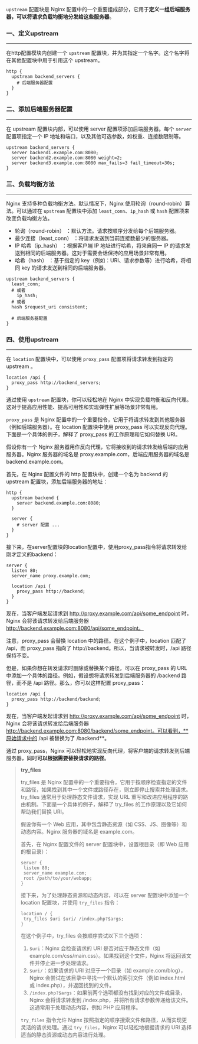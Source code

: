 `upstream` 配置块是 Nginx 配置中的一个重要组成部分，它用于**定义一组后端服务器，可以将请求负载均衡地分发给这些服务器**。



### 一、定义upstream

---

在http配置模块内创建一个 `upstream` 配置块，并为其指定一个名字。这个名字将在其他配置块中用于引用这个 upstream。

```nginx
http {
  upstream backend_servers {
    # 后端服务器配置
  }
}
```



### 二、添加后端服务器配置

---

在 upstream 配置块内部，可以使用 server 配置项添加后端服务器。每个 `server` 配置项指定一个 IP 地址和端口，以及其他可选参数，如权重、连接数限制等。

```nginx
upstream backend_servers {
  server backend1.example.com:8080;
  server backend2.example.com:8080 weight=2;
  server backend3.example.com:8080 max_fails=3 fail_timeout=30s;
}
```



### 三、负载均衡方法

---

Nginx 支持多种负载均衡方法。默认情况下，Nginx 使用轮询（round-robin）算法。可以通过在 `upstream` 配置块中添加 `least_conn`、`ip_hash` 或 `hash` 配置项来改变负载均衡方法。

- 轮询（round-robin） ：默认方法。请求按顺序分发给每个后端服务器。
- 最少连接（least_conn） ：将请求发送到当前连接数最少的服务器。
- IP 哈希（ip_hash） ：根据客户端 IP 地址进行哈希，将来自同一 IP 的请求发送到相同的后端服务器。这对于需要会话保持的应用场景非常有用。
- 哈希（hash） ：基于指定的 key（例如：URI、请求参数等）进行哈希，将相同 key 的请求发送到相同的后端服务器。

```nginx
upstream backend_servers {
  least_conn;
  # 或者
 	ip_hash;
  # 或者
  hash $request_uri consistent;

  # 后端服务器配置
}
```



### 四、使用upstream

---

在 `location` 配置块中，可以使用 `proxy_pass` 配置项将请求转发到指定的 upstream 。

```nginx
location /api {
  proxy_pass http://backend_servers;
}
```

通过使用 `upstream` 配置块，你可以轻松地在 Nginx 中实现负载均衡和反向代理。这对于提高应用性能、提高可用性和实现弹性扩展等场景非常有用。

`proxy_pass` 是 Nginx 配置中的一个重要指令，它用于将请求转发到其他服务器（例如后端服务器）。在 location 配置块中使用 proxy_pass 可以实现反向代理。下面是一个具体的例子，解释了 proxy_pass 的工作原理和它如何替换 URI。

假设你有一个 Nginx 服务器用作反向代理，它将接收到的请求转发给后端的应用服务器。Nginx 服务器的域名是 proxy.example.com，后端应用服务器的域名是 backend.example.com。

首先，在 Nginx 配置文件的 http 配置块中，创建一个名为 backend 的 upstream 配置块，添加后端服务器的地址：

```nginx
http {
  upstream backend {
    server backend.example.com:8080;
  }

  server {
    # server 配置 ...
  }
}
```

接下来，在server配置块的location配置中，使用proxy_pass指令将请求转发给刚才定义的backend：

```nginx
server {
  listen 80;
  server_name proxy.example.com;

  location /api {
    proxy_pass http://backend;
  }
}
```

现在，当客户端发起请求到 http://proxy.example.com/api/some_endpoint 时，Nginx 会将该请求转发给后端服务器 http://backend.example.com:8080/api/some_endpoint。

注意，proxy_pass 会替换 location 中的路径。在这个例子中，location 匹配了 /api，而 proxy_pass 指向了 http://backend。所以，当请求被转发时，/api 路径保持不变。

但是，如果你想在转发请求时删除或替换某个路径，可以在 proxy_pass 的 URL 中添加一个具体的路径。例如，假设想将请求转发到后端服务器的 /backend 路径，而不是 /api 路径。那么，你可以这样配置 proxy_pass：

```nginx
location /api {
  proxy_pass http://backend/backend;
}
```

现在，当客户端发起请求到 http://proxy.example.com/api/some_endpoint 时，Nginx 会将该请求转发给后端服务器 http://backend.example.com:8080/backend/some_endpoint。可以看到，**原始请求中的 /api 被替换为了 /backend**。

通过 proxy_pass，Nginx 可以轻松地实现反向代理，将客户端的请求转发到后端服务器，同时**可以根据需要替换请求的路径**。

>**try_files**
>
>try_files 是 Nginx 配置中的一个重要指令，它用于按顺序检查指定的文件和路径，如果找到其中一个文件或路径存在，则立即停止搜索并处理请求。try_files 通常用于处理静态文件请求，实现 URL 重写和改进应用程序的路由机制。下面是一个具体的例子，解释了 try_files 的工作原理以及它如何帮助我们替换 URI。
>
>假设你有一个 Web 应用，其中包含静态资源（如 CSS、JS、图像等）和动态内容。Nginx 服务器的域名是 example.com。
>
>首先，在 Nginx 配置文件的 server 配置块中，设置根目录（即 Web 应用的根目录）：
>
>```nginx
>server {
>  listen 80;
>  server_name example.com;
>  root /path/to/your/webapp;
>}
>```
>
>接下来，为了处理静态资源和动态内容，可以在 server 配置块中添加一个 location 配置块，并使用 `try_files` 指令：
>
>```nginx
>location / {
>  try_files $uri $uri/ /index.php?$args;
>}
>```
>
>在这个例子中，try_files 会按顺序尝试以下三个选项：
>
>1. `$uri`：Nginx 会检查请求的 URI 是否对应于静态文件（如 example.com/css/main.css）。如果找到这个文件，Nginx 将返回该文件并停止进一步处理请求。
>2. `$uri/`：如果请求的 URI 对应于一个目录（如 example.com/blog），Nginx 会尝试在该目录中寻找一个默认的索引文件（例如 index.html 或 index.php），并返回找到的文件。
>3. `/index.php?$args`：如果前两个选项都没有找到对应的文件或目录，Nginx 会将请求转发到 /index.php，并将所有请求参数传递给该文件。这通常用于处理动态内容，例如 PHP 应用程序。
>
>`try_files` 指令允许 Nginx 按照指定的顺序搜索文件和路径，从而实现更灵活的请求处理。通过 `try_files`，Nginx 可以轻松地根据请求的 URI 选择适当的静态资源或动态内容进行处理。